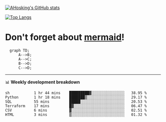 [![AHosking's GitHub stats](https://github-readme-stats.vercel.app/api?username=ahosking&count_private=true&show_icons=true&theme=onedark&hide_rank=true&include_all_commits=true)](https://github.com/ahosking)

[![Top Langs](https://github-readme-stats.vercel.app/api/top-langs/?username=ahosking&layout=compact&theme=onedark)](https://github.com/ahosking)


# Don't forget about [mermaid](https://github.blog/2022-02-14-include-diagrams-markdown-files-mermaid/)!

```mermaid
  graph TD;
      A-->B;
      A-->C;
      B-->D;
      C-->D;
```
-------

📊 **Weekly development breakdown**

<!--START_SECTION:waka-->

```text
sh           1 hr 44 mins    █████████▓░░░░░░░░░░░░░░░   38.95 %
Python       1 hr 18 mins    ███████▒░░░░░░░░░░░░░░░░░   29.17 %
SQL          55 mins         █████░░░░░░░░░░░░░░░░░░░░   20.53 %
Terraform    17 mins         █▓░░░░░░░░░░░░░░░░░░░░░░░   06.47 %
CSV          6 mins          ▓░░░░░░░░░░░░░░░░░░░░░░░░   02.51 %
HTML         3 mins          ▒░░░░░░░░░░░░░░░░░░░░░░░░   01.32 %
```

<!--END_SECTION:waka-->
